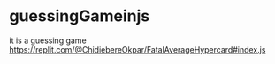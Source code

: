 # guessingGameinjs
it is a guessing game
https://replit.com/@ChidiebereOkpar/FatalAverageHypercard#index.js
